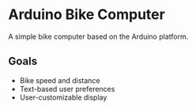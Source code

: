 # Arduino Bike Computer

A simple bike computer based on the Arduino platform.

## Goals

* Bike speed and distance
* Text-based user preferences
* User-customizable display
